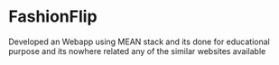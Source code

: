 # FashionFlip
Developed an Webapp using MEAN stack and its done for educational purpose and its nowhere related any of the similar websites available
